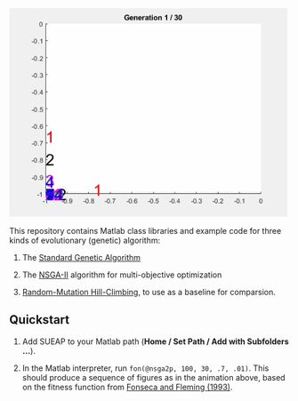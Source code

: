 <img src="movie.gif" width=500>

This repository contains Matlab class libraries and example code for three kinds of evolutionary (genetic) 
algorithm:

1. The [Standard Genetic Algorithm](https://mitpress.mit.edu/books/introduction-genetic-algorithms)

2. The [NSGA-II](http://www.iitk.ac.in/kangal/Deb_NSGA-II.pdf) algorithm for multi-objective optimization

3. [Random-Mutation Hill-Climbing](http://www.cleveralgorithms.com/nature-inspired/stochastic/hill_climbing_search.html), to use as a baseline for comparsion.



## Quickstart

1. Add SUEAP to your Matlab path (<b>Home / Set Path / Add with Subfolders ...</b>).

2. In the Matlab interpreter, run ```fon(@nsga2p, 100, 30, .7, .01)```.  This should produce a sequence of figures as
in the animation above, based on the fitness function from
[Fonseca and Fleming (1993)](http://citeseerx.ist.psu.edu/viewdoc/download?doi=10.1.1.48.9077&rep=rep1&type=pdf).

